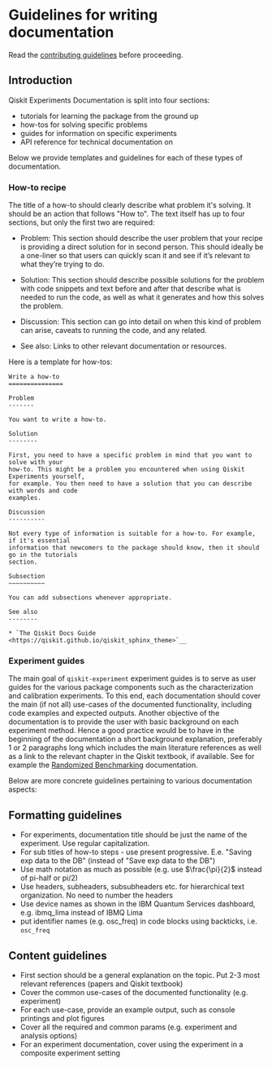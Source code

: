 # Guidelines for writing documentation

Read the [contributing guidelines](CONTRIBUTING.md) before proceeding.
## Introduction

Qiskit Experiments Documentation is split into four sections:

- tutorials for learning the package from the ground up
- how-tos for solving specific problems
- guides for information on specific experiments
- API reference for technical documentation on 

Below we provide templates and guidelines for each of these types of documentation.

### How-to recipe

The title of a how-to should clearly describe what problem it's solving. It should be an action that follows "How to". The text itself has up to four sections, but only the first two are required:

- Problem: This section should describe the user problem that your recipe is providing a direct solution for in second person. This should ideally be a one-liner so that users can quickly scan it and see if it’s relevant to what they’re trying to do.

- Solution: This section should describe possible solutions for the problem with code snippets and text before and after that describe what is needed to run the code, as well as what it generates and how this solves the problem.

- Discussion: This section can go into detail on when this kind of problem can arise, caveats to running the code, and any related.

- See also: Links to other relevant documentation or resources.

Here is a template for how-tos:

```
Write a how-to
===============

Problem
-------

You want to write a how-to.

Solution
--------

First, you need to have a specific problem in mind that you want to solve with your 
how-to. This might be a problem you encountered when using Qiskit Experiments yourself, 
for example. You then need to have a solution that you can describe with words and code
examples.

Discussion
----------

Not every type of information is suitable for a how-to. For example, if it's essential 
information that newcomers to the package should know, then it should go in the tutorials
section.

Subsection
~~~~~~~~~~

You can add subsections whenever appropriate.

See also
--------

* `The Qiskit Docs Guide <https://qiskit.github.io/qiskit_sphinx_theme>`__ 
```



### Experiment guides

The main goal of `qiskit-experiment` experiment guides is to serve as user guides for
the various package components such as the characterization and calibration 
experiments. To this end, each documentation should cover the main (if not all) use-cases
of the documented functionality, including code examples and expected outputs.
Another objective of the documentation is to provide the user with basic background
on each experiment method. Hence a good practice would
be to have in the beginning of the documentation a short background explanation, 
preferably 1 or 2 paragraphs long which includes the main literature references 
as well as a link to the relevant chapter in the Qiskit textbook, if available. See for example the
[Randomized Benchmarking](randomized_benchmarking.ipynb) documentation.

Below are more concrete guidelines pertaining to various documentation aspects: 

## Formatting guidelines 
* For experiments, documentation title should be just the name of the experiment. Use regular capitalization. 
* For sub titles of how-to steps - use present progressive. E.e. "Saving exp data to the DB" (instead of "Save exp data to the DB")
* Use math notation as much as possible (e.g. use $\frac{\pi}{2}$ instead of pi-half or pi/2)
* Use headers, subheaders, subsubheaders etc. for hierarchical text organization. No need to number the headers
* Use device names as shown in the IBM Quantum Services dashboard, e.g. ibmq_lima instead of IBMQ Lima
* put identifier names (e.g. osc_freq) in code blocks using backticks, i.e. `osc_freq` 
 
## Content guidelines 

* First section should be a general explanation on the topic. Put 2-3 most relevant references (papers and Qiskit textbook)
* Cover the common use-cases of the documented functionality (e.g. experiment) 
* For each use-case, provide an example output, such as console printings and plot figures 
* Cover all the required and common params (e.g. experiment and analysis options)
* For an experiment documentation, cover using the experiment in a composite experiment setting


